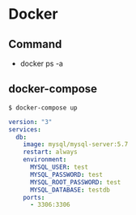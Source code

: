 # Docker 

## Command 

* docker ps -a



## docker-compose

```shell
$ docker-compose up
```

```yml
version: "3"
services:
  db:
    image: mysql/mysql-server:5.7
    restart: always
    environment:
      MYSQL_USER: test
      MYSQL_PASSWORD: test
      MYSQL_ROOT_PASSWORD: test
      MYSQL_DATABASE: testdb
    ports:
      - 3306:3306

```